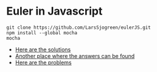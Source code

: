 # Euler in Javascript

```
git clone https://github.com/LarsSjogreen/eulerJS.git
npm install --global mocha
mocha
```

 - [Here are the solutions](https://github.com/nayuki/Project-Euler-solutions/blob/master/Answers.txt)
 - [Another place where the answers can be found](https://github.com/luckytoilet/projecteuler-solutions/blob/master/Solutions.md)
 - [Here are the problems](https://projecteuler.net/archives)
